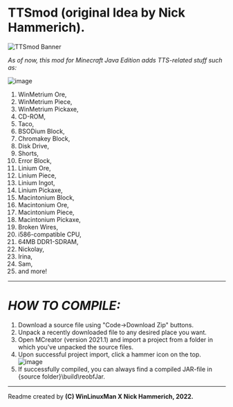 # TTSmod (original Idea by Nick Hammerich).
![TTSmod Banner](https://user-images.githubusercontent.com/74654571/156976681-e2d83671-1bdc-407a-a3c9-a443cd4f62fc.png)

*As of now, this mod for Minecraft Java Edition adds TTS-related stuff such as:*

![image](https://user-images.githubusercontent.com/74654571/157496070-d37a71ff-cf15-4773-9b76-6bbac6d45f14.png) 
1) WinMetrium Ore, 
2) WinMetrium Piece, 
3) WinMetrium Pickaxe, 
4) CD-ROM, 
5) Taco, 
6) BSODium Block, 
7) Chromakey Block,
8) Disk Drive, 
9) Shorts, 
10) Error Block, 
11) Linium Ore, 
12) Linium Piece, 
13) Linium Ingot, 
14) Linium Pickaxe, 
15) Macintonium Block, 
16) Macintonium Ore, 
17) Macintonium Piece,
18) Macintonium Pickaxe, 
19) Broken Wires, 
20) i586-compatible CPU, 
21) 64MB DDR1-SDRAM, 
22) Nickolay, 
23) Irina, 
24) Sam, 
25) and more!

---------------------------
# *HOW TO COMPILE:*
1) Download a source file using "Code->Download Zip" buttons.
2) Unpack a recently downloaded file to any desired place you want.
3) Open MCreator (version 2021.1) and import a project from a folder in which you've unpacked the source files.
4) Upon successful project import, click a hammer icon on the top. 
![image](https://user-images.githubusercontent.com/74654571/156981519-3ac50253-7db7-4823-a592-3dad3e560f82.png)
5) If successfully compiled, you can always find a compiled JAR-file in {source folder}\build\reobfJar.
-------------------------------------------

Readme created by __**(C) WinLinuxMan X Nick Hammerich, 2022.**__
